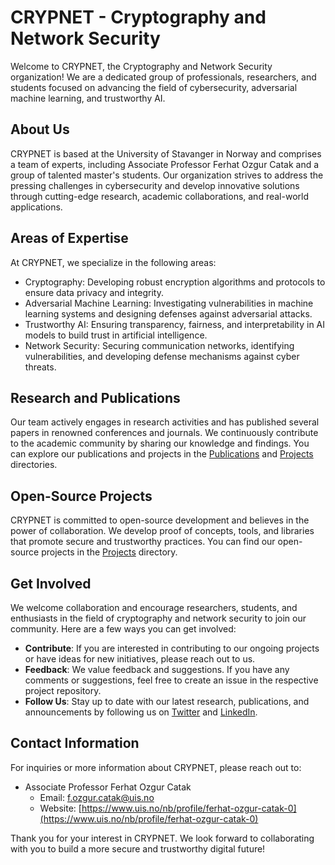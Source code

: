 # CRYPNET - Cryptography and Network Security

Welcome to CRYPNET, the Cryptography and Network Security organization! We are a dedicated group of professionals, researchers, and students focused on advancing the field of cybersecurity, adversarial machine learning, and trustworthy AI.

## About Us
CRYPNET is based at the University of Stavanger in Norway and comprises a team of experts, including Associate Professor Ferhat Ozgur Catak and a group of talented master's students. Our organization strives to address the pressing challenges in cybersecurity and develop innovative solutions through cutting-edge research, academic collaborations, and real-world applications.

## Areas of Expertise
At CRYPNET, we specialize in the following areas:
- Cryptography: Developing robust encryption algorithms and protocols to ensure data privacy and integrity.
- Adversarial Machine Learning: Investigating vulnerabilities in machine learning systems and designing defenses against adversarial attacks.
- Trustworthy AI: Ensuring transparency, fairness, and interpretability in AI models to build trust in artificial intelligence.
- Network Security: Securing communication networks, identifying vulnerabilities, and developing defense mechanisms against cyber threats.

## Research and Publications
Our team actively engages in research activities and has published several papers in renowned conferences and journals. We continuously contribute to the academic community by sharing our knowledge and findings. You can explore our publications and projects in the [Publications](./publications) and [Projects](./projects) directories.

## Open-Source Projects
CRYPNET is committed to open-source development and believes in the power of collaboration. We develop proof of concepts, tools, and libraries that promote secure and trustworthy practices. You can find our open-source projects in the [Projects](./projects) directory.

## Get Involved
We welcome collaboration and encourage researchers, students, and enthusiasts in the field of cryptography and network security to join our community. Here are a few ways you can get involved:

- **Contribute**: If you are interested in contributing to our ongoing projects or have ideas for new initiatives, please reach out to us.
- **Feedback**: We value feedback and suggestions. If you have any comments or suggestions, feel free to create an issue in the respective project repository.
- **Follow Us**: Stay up to date with our latest research, publications, and announcements by following us on [Twitter](https://twitter.com/crypnet) and [LinkedIn](https://linkedin.com/company/crypnet).

## Contact Information
For inquiries or more information about CRYPNET, please reach out to:

- Associate Professor Ferhat Ozgur Catak
  - Email: f.ozgur.catak@uis.no
  - Website: [https://www.uis.no/nb/profile/ferhat-ozgur-catak-0](https://www.uis.no/nb/profile/ferhat-ozgur-catak-0)

Thank you for your interest in CRYPNET. We look forward to collaborating with you to build a more secure and trustworthy digital future!

